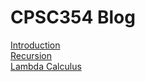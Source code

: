 # CPSC354 Blog
[Introduction](https://github.com/cirving13/cpsc354blog/blob/main/intro.md)  
[Recursion](https://github.com/cirving13/cpsc354blog/blob/main/recursion.md)  
[Lambda Calculus](https://github.com/cirving13/cpsc354blog/blob/main/lambdaCalculus.md)  
